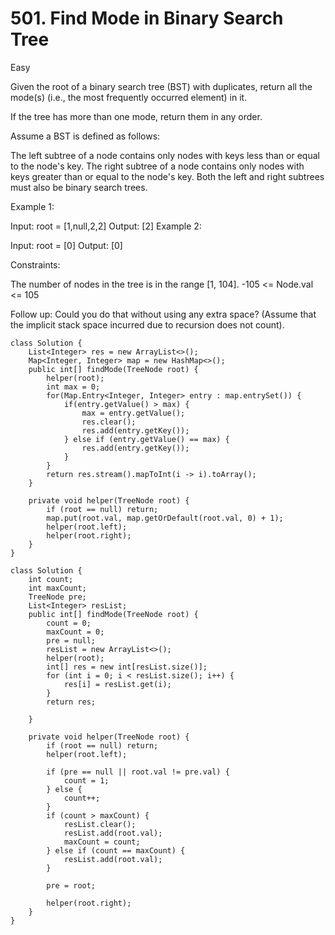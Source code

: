 # 501. Find Mode in Binary Search Tree

Easy

Given the root of a binary search tree (BST) with duplicates, return all the mode(s) (i.e., the most frequently occurred element) in it.

If the tree has more than one mode, return them in any order.

Assume a BST is defined as follows:

The left subtree of a node contains only nodes with keys less than or equal to the node's key.
The right subtree of a node contains only nodes with keys greater than or equal to the node's key.
Both the left and right subtrees must also be binary search trees.
 

Example 1:


Input: root = [1,null,2,2]
Output: [2]
Example 2:

Input: root = [0]
Output: [0]
 

Constraints:

The number of nodes in the tree is in the range [1, 104].
-105 <= Node.val <= 105
 

Follow up: Could you do that without using any extra space? (Assume that the implicit stack space incurred due to recursion does not count).

```
class Solution {
    List<Integer> res = new ArrayList<>();
    Map<Integer, Integer> map = new HashMap<>();
    public int[] findMode(TreeNode root) {
        helper(root);
        int max = 0;
        for(Map.Entry<Integer, Integer> entry : map.entrySet()) {
            if(entry.getValue() > max) {
                max = entry.getValue();
                res.clear();
                res.add(entry.getKey());
            } else if (entry.getValue() == max) {
                res.add(entry.getKey());
            }
        }
        return res.stream().mapToInt(i -> i).toArray();
    }

    private void helper(TreeNode root) {
        if (root == null) return;
        map.put(root.val, map.getOrDefault(root.val, 0) + 1);
        helper(root.left);
        helper(root.right);
    }
}
```

```
class Solution {
    int count;
    int maxCount;
    TreeNode pre;
    List<Integer> resList;
    public int[] findMode(TreeNode root) {
        count = 0;
        maxCount = 0;
        pre = null;
        resList = new ArrayList<>();
        helper(root);
        int[] res = new int[resList.size()];
        for (int i = 0; i < resList.size(); i++) {
            res[i] = resList.get(i);
        }
        return res;

    }

    private void helper(TreeNode root) {
        if (root == null) return;
        helper(root.left);

        if (pre == null || root.val != pre.val) {
            count = 1;
        } else {
            count++;
        }
        if (count > maxCount) {
            resList.clear();
            resList.add(root.val);
            maxCount = count;
        } else if (count == maxCount) {
            resList.add(root.val);
        }

        pre = root;

        helper(root.right);
    }
}
```